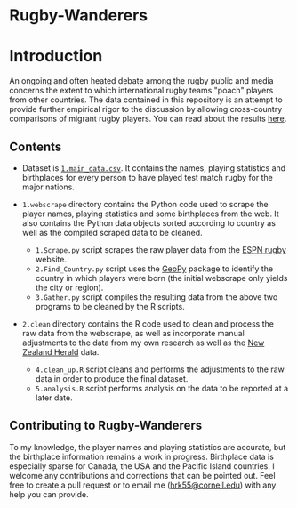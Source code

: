 # Rugby-Wanderers

# Introduction
An ongoing and often heated debate among the rugby public and media concerns the extent to which international rugby teams "poach" players from other countries. The data contained in this repository is an attempt to provide further empirical rigor to the discussion by allowing cross-country comparisons of migrant rugby players. You can read about the results [here](http://hautahi.github.io/rugby).

## Contents
* Dataset is [`1.main_data.csv`](https://github.com/hautahi/Rugby-Wanderers/blob/master/data/1.main_data.csv). It contains the names, playing statistics and birthplaces for every person to have played test match rugby for the major nations.

* `1.webscrape` directory contains the Python code used to scrape the player names, playing statistics and some birthplaces from the web. It also contains the Python data objects sorted according to country as well as the compiled scraped data to be cleaned.
  
  - `1.Scrape.py` script scrapes the raw player data from the [ESPN rugby](http://www.espn.co.uk/rugby/) website.
  - `2.Find_Country.py` script uses the [GeoPy](https://geopy.readthedocs.org/en/1.10.0/) package to identify the country in which players were born (the initial webscrape only yields the city or region).
  - `3.Gather.py` script compiles the resulting data from the above two programs to be cleaned by the R scripts.

* `2.clean` directory contains the R code used to clean and process the raw data from the webscrape, as well as incorporate manual adjustments to the data from my own research as well as the [New Zealand Herald](http://www.nzherald.co.nz/sport/news/article.cfm?c_id=4&objectid=11278276) data.

  - `4.clean_up.R` script cleans and performs the adjustments to the raw data in order to produce the final dataset.
  - `5.analysis.R` script performs analysis on the data to be reported at a later date.

## Contributing to Rugby-Wanderers

To my knowledge, the player names and playing statistics are accurate, but the birthplace information remains a work in progress. Birthplace data is especially sparse for Canada, the USA and the Pacific Island countries. I welcome any contributions and corrections that can be pointed out. Feel free to create a pull request or to email me (hrk55@cornell.edu) with any help you can provide.



